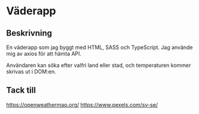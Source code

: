 # Väderapp
## Beskrivning
En väderapp som jag byggt med HTML, SASS och TypeScript. Jag använde mig av axios för att hämta API. 

Användaren kan söka efter valfri land eller stad, och temperaturen kommer skrivas ut i DOM:en.

## Tack till
https://openweathermap.org/
https://www.pexels.com/sv-se/
